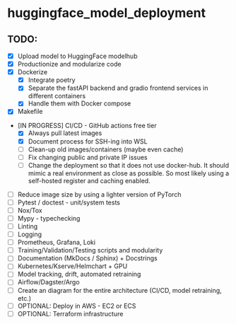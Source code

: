 # huggingface_model_deployment

## TODO:
- [X] Upload model to HuggingFace modelhub
- [X] Productionize and modularize code
- [X] Dockerize
    - [X] Integrate poetry
    - [X] Separate the fastAPI backend and gradio frontend services in different containers
    - [X] Handle them with Docker compose
- [X] Makefile
- [IN PROGRESS] CI/CD - GitHub actions free tier
    - [X] Always pull latest images
    - [X] Document process for SSH-ing into WSL
    - [ ] Clean-up old images/containers (maybe even cache)
    - [ ] Fix changing public and private IP issues
    - [ ] Change the deployment so that it does not use docker-hub. It should mimic a real environment as close as possible. So most likely using a self-hosted register and caching enabled.
- [ ] Reduce image size by using a lighter version of PyTorch 
- [ ] Pytest / doctest - unit/system tests
- [ ] Nox/Tox
- [ ] Mypy  - typechecking
- [ ] Linting
- [ ] Logging
- [ ] Prometheus, Grafana, Loki
- [ ] Training/Validation/Testing scripts and modularity
- [ ] Documentation (MkDocs / Sphinx) + Docstrings
- [ ] Kubernetes/Kserve/Helmchart + GPU
- [ ] Model tracking, drift, automated retraining
- [ ] Airflow/Dagster/Argo
- [ ] Create an diagram for the entire architecture (CI/CD, model retraining, etc.)
- [ ] OPTIONAL: Deploy in AWS - EC2 or ECS
- [ ] OPTIONAL: Terraform infrastructure
